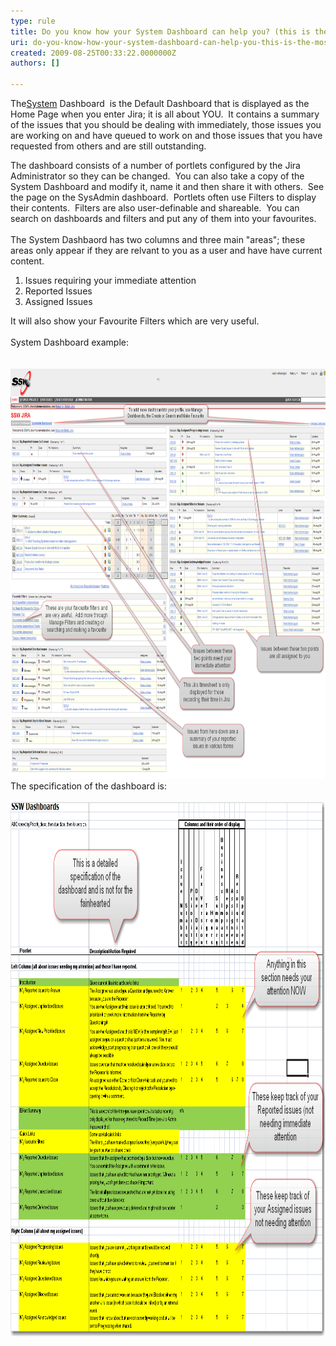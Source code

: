 ```yaml
---
type: rule
title: Do you know how your System Dashboard can help you? (this is the most important feature in Jira)
uri: do-you-know-how-your-system-dashboard-can-help-you-this-is-the-most-important-feature-in-jira
created: 2009-08-25T00:33:22.0000000Z
authors: []

---
```




<span class='intro'> The<a class="ms-rteCustom-External" href="/Pages/SystemDashboard.aspx" shape="rect">System</a><span></span><span> Dashboard </span>&#160;is the Default Dashboard that is displayed as the Home Page when you enter Jira; it is all about YOU.&#160; It contains a summary of the issues that you should be dealing with immediately, those issues you are working on and have queued to work on and those issues that you have requested from others and are still outstanding. 
​ </span>


  <p dir="ltr" style="margin-right&#58;0px;">The dashboard consists of a number of portlets configured by the Jira Administrator so they can be changed.&#160; You can also take a copy of the System Dashboard and modify it, name it and then share it with others.&#160; See the page on the SysAdmin dashboard.&#160; Portlets often use Filters to display their contents.&#160; Filters are also user-definable and shareable.&#160; You can search on dashboards and filters and put any of them into your favourites.<br>
<br>
The System Dashbaord has two columns and&#160;three main &quot;areas&quot;; these areas only appear if they are relvant to you as a user and have have current content.</p>
<ol>
    <li>Issues requiring your immediate attention </li>
    <li>Reported Issues </li>
    <li>Assigned Issues </li>
</ol>
<p>It will also show your Favourite Filters which are very useful.<br>
<br>
System Dashboard example&#58;<br>
<br>
<br>
<img src="SystemDashboardExample.png" alt="" style="width&#58;950px;height&#58;656px;" />The specification of the dashboard is&#58;<br>
<br>
<img width="900" height="855" src="SystemDashboardSpec.png" alt="" /></p>



